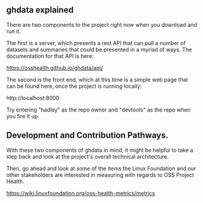 ## ghdata explained

There are two components to the project right now when you download and run it.

The first is a server, which presents a rest API that can pull a number of datasets and summaries that could be presented in a myriad of ways.  The documentation for that API is here:

https://osshealth.github.io/ghdata/api/

The second is the front end, which at this time is a simple web page that can be found here, once the project is running locally:

http://localhost:8000

Try entering "hadley" as the repo owner and "devtools" as the repo when you fire it up.

## Development and Contribution Pathways.

With these two components of ghdata in mind, it might be helpful to take a step back and look at the project's overall technical architecture.

Then, go ahead and look at some of the items the Linux Foundation and our other stakeholders are interested in measuring with regards to OSS Project Health.

https://wiki.linuxfoundation.org/oss-health-metrics/metrics
